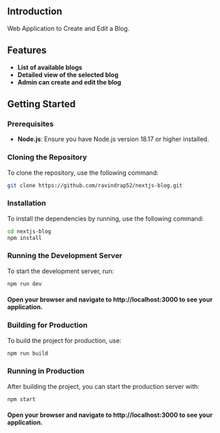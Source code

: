 ## Introduction
Web Application to Create and Edit a Blog.

## Features
- **List of available blogs**
- **Detailed view of the selected blog**
- **Admin can create and edit the blog**

## Getting Started

### Prerequisites
- **Node.js**: Ensure you have Node.js version 18.17 or higher installed.

### Cloning the Repository
To clone the repository, use the following command:
```bash
git clone https://github.com/ravindrap52/nextjs-blog.git
```
### Installation
To install the dependencies by running, use the following command:
```bash
cd nextjs-blog
npm install
```
### Running the Development Server
To start the development server, run:
```bash
npm run dev
```
#### Open your browser and navigate to http://localhost:3000 to see your application.

### Building for Production
To build the project for production, use:
```bash
npm run build
```
### Running in Production
After building the project, you can start the production server with:
```bash
npm start
```
#### Open your browser and navigate to http://localhost:3000 to see your application.
